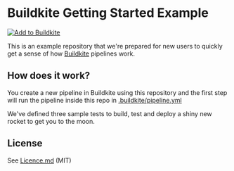 # Buildkite Getting Started Example

[![Add to Buildkite](https://buildkite.com/button.svg)](https://buildkite.com/new?welcome)

This is an example repository that we're prepared for new users to quickly get a sense of how [Buildkite](https://buildkite.com/) pipelines work.

## How does it work?

You create a new pipeline in Buildkite using this repository and the first step will run the pipeline inside this repo in [.buildkite/pipeline.yml](.buildkite.com/pipeline.yml)

We've defined three sample tests to build, test and deploy a shiny new rocket to get you to the moon.

## License

See [Licence.md](Licence.md) (MIT)
